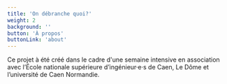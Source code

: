 ```yaml
---
title: 'On débranche quoi?'
weight: 2
background: ''
button: 'À propos'
buttonLink: 'about'
---
```


Ce projet à été créé dans le cadre d'une semaine intensive en association avec l’École nationale supérieure d’ingénieur·e·s de Caen, Le Dôme et l’université de Caen Normandie.
